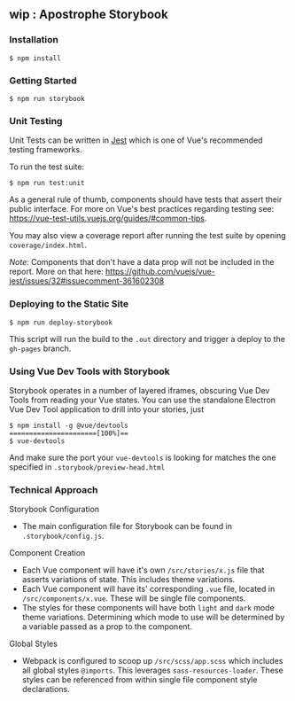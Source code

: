 ## wip : Apostrophe Storybook

### Installation

```
$ npm install
```

### Getting Started

```
$ npm run storybook
```

### Unit Testing

Unit Tests can be written in [Jest](https://jestjs.io/) which is one of Vue's recommended testing frameworks. 

To run the test suite:

```
$ npm run test:unit
```

As a general rule of thumb, components should have tests that assert their public interface. For more on Vue's best practices regarding testing see: https://vue-test-utils.vuejs.org/guides/#common-tips.

You may also view a coverage report after running the test suite by opening `coverage/index.html`. 

*Note:* Components that don't have a data prop will not be included in the report. More on that here: https://github.com/vuejs/vue-jest/issues/32#issuecomment-361602308

### Deploying to the Static Site

```
$ npm run deploy-storybook
```

This script will run the build to the `.out` directory and trigger a deploy to the `gh-pages` branch.

### Using Vue Dev Tools with Storybook
Storybook operates in a number of layered iframes, obscuring Vue Dev Tools from reading your Vue states. You can use the standalone Electron Vue Dev Tool application to drill into your stories, just

```
$ npm install -g @vue/devtools
======================[100%]==
$ vue-devtools
```

And make sure the port your `vue-devtools` is looking for matches the one specified in `.storybook/preview-head.html`

### Technical Approach

 Storybook Configuration

- The main configuration file for Storybook can be found in `.storybook/config.js`.

Component Creation

- Each Vue component will have it's own `/src/stories/x.js` file that asserts variations of state. This includes theme variations.
- Each Vue component will have its' corresponding `.vue` file, located  in `/src/components/x.vue`. These will be single file components.
- The styles for these components will have both `light` and `dark` mode theme variations. Determining which mode to use will be determined by a variable passed as a prop to the component.

Global Styles

- Webpack is configured to scoop up `/src/scss/app.scss` which includes all global styles `@imports`. This leverages `sass-resources-loader`. These styles can be referenced from within single file component style declarations.

